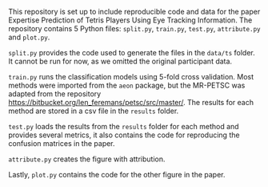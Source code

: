 This repository is set up to include reproducible code and data for the paper Expertise Prediction of Tetris Players Using Eye Tracking Information. The repository contains 5 Python files: `split.py`, `train.py`, `test.py`, `attribute.py` and `plot.py`.

`split.py` provides the code used to generate the files in the `data/ts` folder. It cannot be run for now, as we omitted the original participant data.

`train.py` runs the classification models using 5-fold cross validation. Most methods were imported from the `aeon` package, but the MR-PETSC was adapted from the repository https://bitbucket.org/len_feremans/petsc/src/master/. The results for each method are stored in a csv file in the `results` folder.

`test.py` loads the results from the `results` folder for each method and provides several metrics, it also contains the code for reproducing the confusion matrices in the paper.

`attribute.py` creates the figure with attribution.

Lastly, `plot.py` contains the code for the other figure in the paper.
